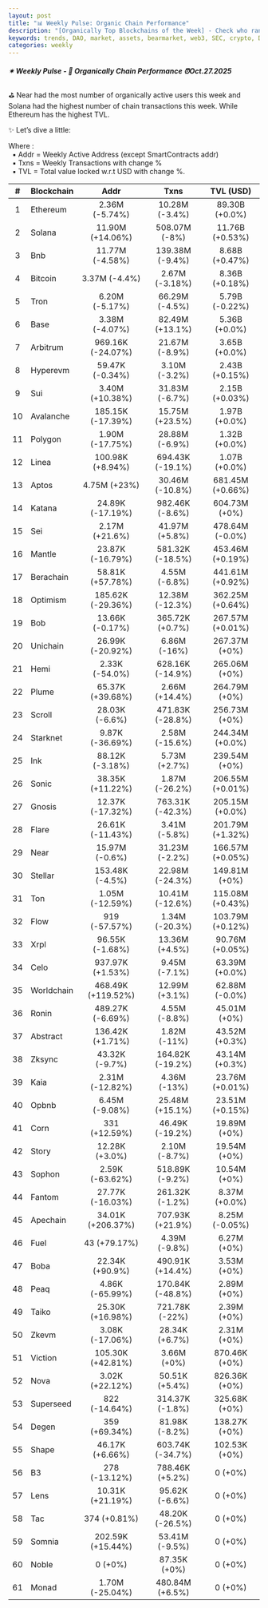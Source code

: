 ```yaml
---
layout: post
title: "📊 Weekly Pulse: Organic Chain Performance"
description: "[Organically Top Blockchains of the Week] - Check who ranked first this week in address, transactions and TVL"
keywords: trends, DAO, market, assets, bearmarket, web3, SEC, crypto, DeFi, NFT, etheruem, SOL
categories: weekly
---
```


##### ✴ Weekly Pulse - 📌 *Organically Chain Performance ⏰Oct.27.2025*

⛳ Near had the most number of organically active users this week and Solana had the highest number of chain transactions this week. While Ethereum has the highest TVL.

✨ Let’s dive a little:

Where :  
&nbsp; ▪ Addr = Weekly Active Address (except SmartContracts addr)  
&nbsp; ▪ Txns = Weekly Transactions with change %  
&nbsp; ▪ TVL = Total value locked w.r.t USD with change %.  

| # | Blockchain |   Addr   |   Txns  | TVL (USD) |
|:-:|:-----------|:--------:|:-------:|:---------:|
|1 | Ethereum | 2.36M (-5.74%) | 10.28M (-3.4%) | 89.30B (+0.0%) |
|2 | Solana | 11.90M (+14.06%) | 508.07M (-8%) | 11.76B (+0.53%) |
|3 | Bnb | 11.77M (-4.58%) | 139.38M (-9.4%) | 8.68B (+0.47%) |
|4 | Bitcoin | 3.37M (-4.4%) | 2.67M (-3.18%) | 8.36B (+0.18%) |
|5 | Tron | 6.20M (-5.17%) | 66.29M (-4.5%) | 5.79B (-0.22%) |
|6 | Base | 3.38M (-4.07%) | 82.49M (+13.1%) | 5.36B (+0.0%) |
|7 | Arbitrum | 969.16K (-24.07%) | 21.67M (-8.9%) | 3.65B (+0.0%) |
|8 | Hyperevm | 59.47K (-0.34%) | 3.10M (-3.2%) | 2.43B (+0.15%) |
|9 | Sui | 3.40M (+10.38%) | 31.83M (-6.7%) | 2.15B (+0.03%) |
|10 | Avalanche | 185.15K (-17.39%) | 15.75M (+23.5%) | 1.97B (+0.0%) |
|11 | Polygon | 1.90M (-17.75%) | 28.88M (-6.9%) | 1.32B (+0.0%) |
|12 | Linea | 100.98K (+8.94%) | 694.43K (-19.1%) | 1.07B (+0.0%) |
|13 | Aptos | 4.75M (+23%) | 30.46M (-10.8%) | 681.45M (+0.66%) |
|14 | Katana | 24.89K (-17.19%) | 982.46K (-8.6%) | 604.73M (+0%) |
|15 | Sei | 2.17M (+21.6%) | 41.97M (+5.8%) | 478.64M (-0.0%) |
|16 | Mantle | 23.87K (-16.79%) | 581.32K (-18.5%) | 453.46M (+0.19%) |
|17 | Berachain | 58.81K (+57.78%) | 4.55M (-6.8%) | 441.61M (+0.92%) |
|18 | Optimism | 185.62K (-29.36%) | 12.38M (-12.3%) | 362.25M (+0.64%) |
|19 | Bob | 13.66K (-0.17%) | 365.72K (+0.7%) | 267.57M (+0.01%) |
|20 | Unichain | 26.99K (-20.92%) | 6.86M (-16%) | 267.37M (+0%) |
|21 | Hemi | 2.33K (-54.0%) | 628.16K (-14.9%) | 265.06M (+0%) |
|22 | Plume | 65.37K (+39.68%) | 2.66M (+14.4%) | 264.79M (+0%) |
|23 | Scroll | 28.03K (-6.6%) | 471.83K (-28.8%) | 256.73M (+0%) |
|24 | Starknet | 9.87K (-36.69%) | 2.58M (-15.6%) | 244.34M (+0.0%) |
|25 | Ink | 88.12K (-3.18%) | 5.73M (+2.7%) | 239.54M (+0%) |
|26 | Sonic | 38.35K (+11.22%) | 1.87M (-26.2%) | 206.55M (+0.01%) |
|27 | Gnosis | 12.37K (-17.32%) | 763.31K (-42.3%) | 205.15M (+0.0%) |
|28 | Flare | 26.61K (-11.43%) | 3.41M (-5.8%) | 201.79M (+1.32%) |
|29 | Near | 15.97M (-0.6%) | 31.23M (-2.2%) | 166.57M (+0.05%) |
|30 | Stellar | 153.48K (-4.5%) | 22.98M (-24.3%) | 149.81M (+0%) |
|31 | Ton | 1.05M (-12.59%) | 10.41M (-12.6%) | 115.08M (+0.43%) |
|32 | Flow | 919 (-57.57%) | 1.34M (-20.3%) | 103.79M (+0.12%) |
|33 | Xrpl | 96.55K (-1.68%) | 13.36M (+4.5%) | 90.76M (+0.05%) |
|34 | Celo | 937.97K (+1.53%) | 9.45M (-7.1%) | 63.39M (+0.0%) |
|35 | Worldchain | 468.49K (+119.52%) | 12.99M (+3.1%) | 62.88M (-0.0%) |
|36 | Ronin | 489.27K (-6.69%) | 4.55M (-8.8%) | 45.01M (+0%) |
|37 | Abstract | 136.42K (+1.71%) | 1.82M (-11%) | 43.52M (+0.3%) |
|38 | Zksync | 43.32K (-9.7%) | 164.82K (-19.2%) | 43.14M (+0.3%) |
|39 | Kaia | 2.31M (-12.82%) | 4.36M (-13%) | 23.76M (+0.01%) |
|40 | Opbnb | 6.45M (-9.08%) | 25.48M (+15.1%) | 23.51M (+0.15%) |
|41 | Corn | 331 (+12.59%) | 46.49K (-19.2%) | 19.89M (+0%) |
|42 | Story | 12.28K (+3.0%) | 2.10M (-8.7%) | 19.54M (+0%) |
|43 | Sophon | 2.59K (-63.62%) | 518.89K (-9.2%) | 10.54M (+0%) |
|44 | Fantom | 27.77K (-16.03%) | 261.32K (-1.2%) | 8.37M (+0.0%) |
|45 | Apechain | 34.01K (+206.37%) | 707.93K (+21.9%) | 8.25M (-0.05%) |
|46 | Fuel | 43 (+79.17%) | 4.39M (-9.8%) | 6.27M (+0%) |
|47 | Boba | 22.34K (+90.9%) | 490.91K (+14.4%) | 3.53M (+0%) |
|48 | Peaq | 4.86K (-65.99%) | 170.84K (-48.8%) | 2.89M (+0%) |
|49 | Taiko | 25.30K (+16.98%) | 721.78K (-22%) | 2.39M (+0%) |
|50 | Zkevm | 3.08K (-17.06%) | 28.34K (+6.7%) | 2.31M (+0%) |
|51 | Viction | 105.30K (+42.81%) | 3.66M (+0%) | 870.46K (+0%) |
|52 | Nova | 3.02K (+22.12%) | 50.51K (+5.4%) | 826.36K (+0%) |
|53 | Superseed | 822 (-14.64%) | 314.37K (-1.8%) | 325.68K (+0%) |
|54 | Degen | 359 (+69.34%) | 81.98K (-8.2%) | 138.27K (+0%) |
|55 | Shape | 46.17K (+6.66%) | 603.74K (-34.7%) | 102.53K (+0%) |
|56 | B3 | 278 (-13.12%) | 788.46K (+5.2%) | 0 (+0%) |
|57 | Lens | 10.31K (+21.19%) | 95.62K (-6.6%) | 0 (+0%) |
|58 | Tac | 374 (+0.81%) | 48.20K (-26.5%) | 0 (+0%) |
|59 | Somnia | 202.59K (+15.44%) | 53.41M (-9.5%) | 0 (+0%) |
|60 | Noble | 0 (+0%) | 87.35K (+0%) | 0 (+0%) |
|61 | Monad | 1.70M (-25.04%) | 480.84M (+6.5%) | 0 (+0%) |